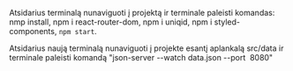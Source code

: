 Atsidarius terminalą nunaviguoti į projektą ir terminale paleisti komandas:
nmp install,
npm i react-router-dom,
npm i uniqid,
npm i styled-components,
`npm start`.

Atsidarius naują terminalą nunaviguoti į projekte esantį aplankalą src/data ir terminale paleisti komandą "json-server --watch data.json --port  8080"
